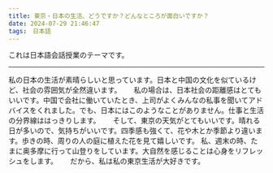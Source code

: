 ```yaml
---
title: 東京・日本の生活、どうですか？どんなところが面白いですか？
date: 2024-07-29 21:46:47
tags:　日本語
---
```

これは日本語会話授業のテーマです。
***
私の日本の生活が素晴らしいと思っています。日本と中国の文化を似ているけど、社会の雰囲気が全然違います。　　
私の場合は、日本社会の距離感はとてもいいです。中国で会社に働いていたとき、上司がよくみんなの私事を聞いてアドバイスをくれました。でも、日本にはこのようなことがありません。仕事と生活の分界線ははっきりします。　　
そして、東京の天気がとてもいいです。晴れる日が多いので、気持ちがいいです。四季感も強くて、花や木とか季節より違います。歩きの時、周りの人の庭に植えた花を見て嬉しいです。
私、週末の時、たまに奥多摩に行って山登りをしています。大自然を感じることは心身をリフレッシュをします。　　
だから、私は私の東京生活が大好きです。